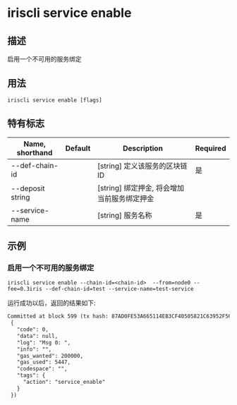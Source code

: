 # iriscli service enable 

## 描述

启用一个不可用的服务绑定

## 用法

```
iriscli service enable [flags]
```

## 特有标志

| Name, shorthand       | Default                 | Description                                                                       | Required |
| --------------------- | ----------------------- | --------------------------------------------------------------------------------- | -------- |
| --def-chain-id        |                         | [string] 定义该服务的区块链ID                                                         | 是       |
| --deposit string      |                         | [string] 绑定押金, 将会增加当前服务绑定押金                                             |          |
| --service-name        |                         | [string] 服务名称                                                                   | 是       |

## 示例

### 启用一个不可用的服务绑定
```shell
iriscli service enable --chain-id=<chain-id>  --from=node0 --fee=0.3iris --def-chain-id=test --service-name=test-service
```

运行成功以后，返回的结果如下:

```txt
Committed at block 599 (tx hash: 87AD0FE53A665114EB3CF40505821C63952F56E9E7EF844481167C1D7B026432, response:
 {
   "code": 0,
   "data": null,
   "log": "Msg 0: ",
   "info": "",
   "gas_wanted": 200000,
   "gas_used": 5447,
   "codespace": "",
   "tags": {
     "action": "service_enable"
   }
 })
```
